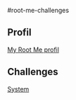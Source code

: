 #root-me-challenges

## Profil
[My Root Me profil](https://www.root-me.org/NielsTrs)


## Challenges
[System](SYSTEM.md)